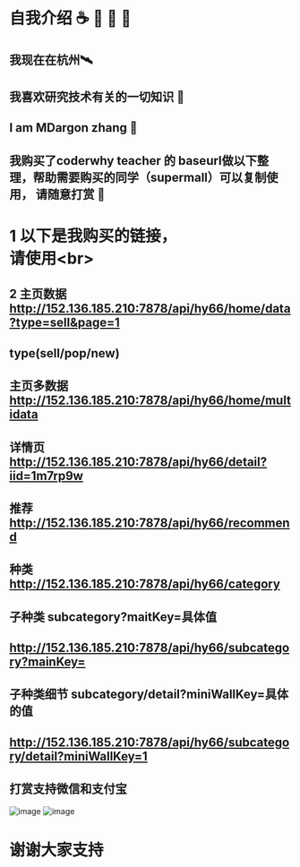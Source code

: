 自我介绍 ☕ 🥇 🍕 💃
====
我现在在杭州🛰️
----
我喜欢研究技术有关的一切知识 🌵
----
I am MDargon zhang 👩‍
----

我购买了coderwhy teacher 的 baseurl做以下整理，帮助需要购买的同学（supermall）可以复制使用， 请随意打赏 🙂
----

# 1   以下是我购买的链接，  <br> 请使用\<br>  <br>
## 2  主页数据 http://152.136.185.210:7878/api/hy66/home/data?type=sell&page=1
##    type(sell/pop/new)
##    主页多数据 http://152.136.185.210:7878/api/hy66/home/multidata
##    详情页 http://152.136.185.210:7878/api/hy66/detail?iid=1m7rp9w
##    推荐  http://152.136.185.210:7878/api/hy66/recommend
##    种类 http://152.136.185.210:7878/api/hy66/category
##    子种类 subcategory?maitKey=具体值
##    http://152.136.185.210:7878/api/hy66/subcategory?mainKey=
##    子种类细节   subcategory/detail?miniWallKey=具体的值
##    http://152.136.185.210:7878/api/hy66/subcategory/detail?miniWallKey=1 
## 打赏支持微信和支付宝
![image](https://user-images.githubusercontent.com/58317794/175250488-d5b780b7-1760-499f-93bb-db4ad78e9692.png "height=20px; width=20px")
![image](https://user-images.githubusercontent.com/58317794/175251173-64a8af44-9d8b-4186-9fb2-72ebfd4344f2.png "height=20px; width=20px")



谢谢大家支持
====
 
  

